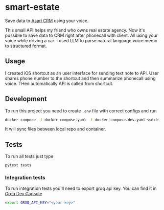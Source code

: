 # smart-estate

Save data to [Asari CRM](https://asaricrm.com/) using your voice.

This small API helps my friend who owns real estate agency. Now it's possible to save data to CRM right after phonecall with client. All using your voice while driving a car.
I used LLM to parse natural language voice memo to structured format.

## Usage
I created iOS shortcut as an user interface for sending text note to API.
User shares phone number to the shortcut and then summarize phonecall using voice. THen automatically API is called from shortcut.

## Development
To run this project you need to create `.env` file with correct configs and run
```sh
docker-compose -f docker-compose.yaml -f docker-compose.dev.yaml watch
```

It will sync files between local repo and container.

## Tests
To run all tests just type
```
pytest tests
```

### Integration tests
To run integration tests you'll need to export groq api key.
You can find it in [Groq Dev Console](https://console.groq.com/keys).
```sh
export GROQ_API_KEY="<your key>"
```
